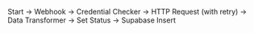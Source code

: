 Start -> Webhook -> Credential Checker -> HTTP Request (with retry) -> Data Transformer -> Set Status -> Supabase Insert